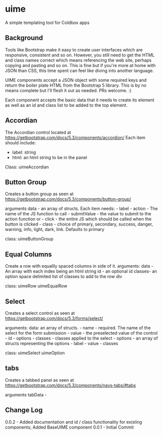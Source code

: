 # uime
A simple templating tool for Coldbox apps

## Background
Tools like Bootstrap make it easy to create user interfaces which are responsive, consistent and so on.
However, you still need to get the HTML and class names correct which means referencing the web site, 
perhaps copying and pasting and so on. This is fine but if you're more at home with JSON than CSS, this time
spent can feel like diving into another language. 

UIME components accept a JSON object with some required keys and return the boiler plate HTML from the 
Bootstrap 5 library. This is by no means complete but I'll flesh it out as needed. PRs welcome. :)

Each component accepts the basic data that it needs to create its element as well as an id and class list to be added to the top element.

## Accordian 
The Accordian control located at https://getbootstrap.com/docs/5.3/components/accordion/
Each item should include:
 - label: string
 - html: an html string to be in the panel

Class: uimeAccordian

 

## Button Group
Creates a button group as seen at https://getbootstrap.com/docs/5.3/components/button-group/

arguments
data - an array of structs. Each item needs:
    - label
    - action - The name of the JS function to call
    - submitValue - the value to submit to the action function
        or
    - click - the entire JS which should be called when the button is clicked
    - class - choice of primary, secondary, success, danger, warning, info, light, dark, link. Defaults to primary
    
class: uimeButtonGroup

## Equal Columns
Create a row with equallly spaced columns in side of it. 
arguments: 
data - An array with each index being an html string
id - an optional id
classes- an option space delimited list of classes to add to the row div

class: uimeRow uimeEqualRow

## Select
Creates a select control as seen at https://getbootstrap.com/docs/5.3/forms/select/

arguments:
data: an array of structs.
    - name - required. The name of the select for the form submission
    - value - the preselected value of the control
    - id - options
    - classes - classes applied to the select
    - options - an array of structs representing the options
        - label
        - value
        - classes
        

class: uimeSelect uimeOption


## tabs
Creates a tabbed panel as seen at https://getbootstrap.com/docs/5.3/components/navs-tabs/#tabs

arguments
tabData - 





## Change Log
0.0.2 - Added documentation and id / class functionality for existing components; Added BaseUIME component
0.0.1 - Initial Commit